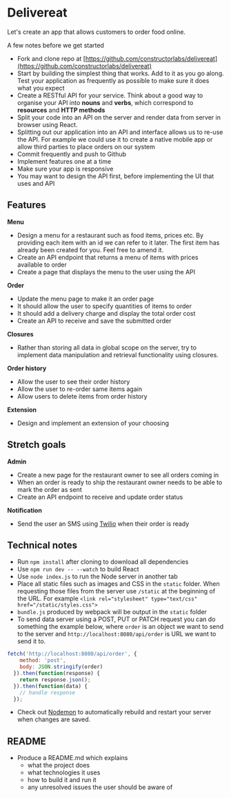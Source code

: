 # Delivereat

Let's create an app that allows customers to order food online.

A few notes before we get started

* Fork and clone repo at [https://github.com/constructorlabs/delivereat](https://github.com/constructorlabs/delivereat)
* Start by building the simplest thing that works. Add to it as you go along. Test your application as frequently as possible to make sure it does what you expect
* Create a RESTful API for your service. Think about a good way to organise your API into **nouns** and **verbs**, which correspond to **resources** and **HTTP methods**
* Split your code into an API on the server and render data from server in browser using React.
* Splitting out our application into an API and interface allows us to re-use the API. For example we could use it to create a native mobile app or allow third parties to place orders on our system
* Commit frequently and push to Github
* Implement features one at a time
* Make sure your app is responsive
* You may want to design the API first, before implementing the UI that uses and API

## Features

**Menu**
* Design a menu for a restaurant such as food items, prices etc. By providing each item with an id we can refer to it later. The first item has already been created for you. Feel free to amend it.
* Create an API endpoint that returns a menu of items with prices available to order
* Create a page that displays the menu to the user using the API

**Order**

* Update the menu page to make it an order page
* It should allow the user to specify quantities of items to order
* It should add a delivery charge and display the total order cost
* Create an API to receive and save the submitted order

**Closures**

* Rather than storing all data in global scope on the server, try to implement data manipulation and retrieval functionality using closures.

**Order history**

* Allow the user to see their order history
* Allow the user to re-order same items again
* Allow users to delete items from order history

**Extension**

* Design and implement an extension of your choosing

## Stretch goals

**Admin**

* Create a new page for the restaurant owner to see all orders coming in
* When an order is ready to ship the restaurant owner needs to be able to mark the order as sent
* Create an API endpoint to receive and update order status

**Notification**

* Send the user an SMS using [Twilio](https://www.twilio.com/) when their order is ready

## Technical notes

* Run `npm install` after cloning to download all dependencies
* Use `npm run dev -- --watch` to build React
* Use `node index.js` to run the Node server in another tab
* Place all static files such as images and CSS in the `static` folder. When requesting those files from the server use `/static` at the beginning of the URL. For example `<link rel="stylesheet" type="text/css" href="/static/styles.css">`
* `bundle.js` produced by webpack will be output in the `static` folder
* To send data server using a POST, PUT or PATCH request you can do something the example below, where `order` is an object we want to send to the server and `http://localhost:8080/api/order` is URL we want to send it to.

```js
fetch('http://localhost:8080/api/order', {
    method: 'post',
    body: JSON.stringify(order)
  }).then(function(response) {
    return response.json();
  }).then(function(data) {
    // handle response
  });
```

* Check out [Nodemon](https://nodemon.io/) to automatically rebuild and restart your server when changes are saved.

## README

* Produce a README.md which explains
  * what the project does
  * what technologies it uses
  * how to build it and run it
  * any unresolved issues the user should be aware of
